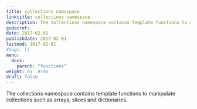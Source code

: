 ```yaml
---
title: collections namespace
linktitle: collections namespace
description: The collections namespace contains template functions to manipulate collections such as arrays, slices and dictionaries. 
godocref:
date: 2017-02-01
publishdate: 2017-02-01
lastmod: 2017-02-01
#tags: []
menu:
  docs:
    parent: "functions"
weight: 01	#rem
draft: false
---
```


The collections namespace contains template functions to manipulate collections such as arrays, slices and dictionaries.